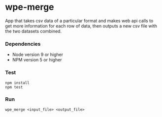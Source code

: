 # wpe-merge
App that takes csv data of a particular format and makes web api calls to get more information for each row of data, then outputs a new csv file with the two datasets combined.

### Dependencies
* Node version 9 or higher
* NPM version 5 or higher

### Test
```
npm install
npm test
```

### Run
```
wpe_merge <input_file> <output_file>
```

